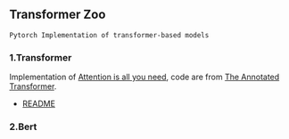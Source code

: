 ## Transformer Zoo
`Pytorch Implementation of transformer-based models`

### 1.Transformer

Implementation of [Attention is all you need](https://arxiv.org/abs/1706.03762), code are from [The Annotated Transformer](http://nlp.seas.harvard.edu/2018/04/03/attention.html).

- [README](./transformer/README.md)

### 2.Bert



